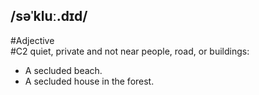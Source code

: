 ## /səˈkluː.dɪd/  
#Adjective  
#C2
quiet, private and not near people, road, or buildings:

- A secluded beach.
- A secluded house in the forest.
